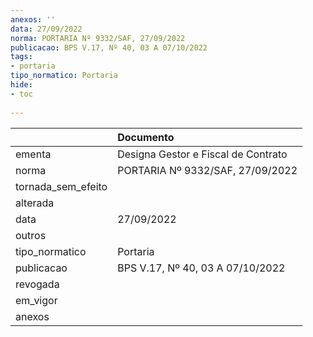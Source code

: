 ```yaml
---
anexos: ''
data: 27/09/2022
norma: PORTARIA Nº 9332/SAF, 27/09/2022
publicacao: BPS V.17, Nº 40, 03 A 07/10/2022
tags:
- portaria
tipo_normatico: Portaria
hide: 
- toc 
 
---
```


|                    | Documento                           |
|:-------------------|:------------------------------------|
| ementa             | Designa Gestor e Fiscal de Contrato |
| norma              | PORTARIA Nº 9332/SAF, 27/09/2022    |
| tornada_sem_efeito |                                     |
| alterada           |                                     |
| data               | 27/09/2022                          |
| outros             |                                     |
| tipo_normatico     | Portaria                            |
| publicacao         | BPS V.17, Nº 40, 03 A 07/10/2022    |
| revogada           |                                     |
| em_vigor           |                                     |
| anexos             |                                     |
